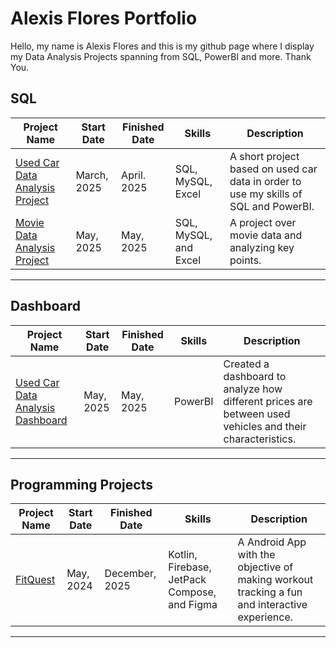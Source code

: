 # Alexis Flores Portfolio

Hello, my name is Alexis Flores and this is my github page where I display my Data Analysis Projects spanning from SQL, PowerBI and more. Thank You.

## SQL

| Project Name | Start Date | Finished Date | Skills | Description |
|---|---|---|---|---|
|[Used Car Data Analysis Project](https://github.com/alexflo104/Used-Car-Data-Analysis) | March, 2025 | April. 2025| SQL, MySQL, Excel| A short project based on used car data in order to use my skills of SQL and PowerBI.|
|[Movie Data Analysis Project](https://github.com/alexflo104/Movie-Data-Analysis) | May, 2025 | May, 2025 | SQL, MySQL, and Excel| A project over movie data and analyzing key points. |

***

## Dashboard

| Project Name | Start Date | Finished Date | Skills | Description |
|---|---|---|---|---|
|[Used Car Data Analysis Dashboard](https://alexflo104.github.io/Alexis-Flores-Website/Used-Car-Proj.html#dashboard) | May, 2025 | May, 2025 | PowerBI | Created a dashboard to analyze how different prices are between used vehicles and their characteristics. |

***

## Programming Projects

| Project Name | Start Date | Finished Date | Skills | Description |
|---|---|---|---|---|
|[FitQuest](https://github.com/juan-estrad/FitQuest) | May, 2024 | December, 2025 | Kotlin, Firebase, JetPack Compose, and Figma | A Android App with the objective of making workout tracking a fun and interactive experience. |

***
